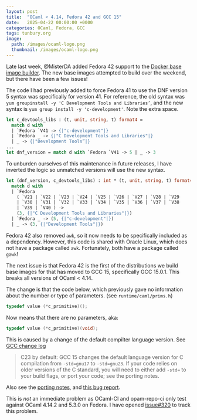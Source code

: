 ```yaml
---
layout: post
title:  "OCaml < 4.14, Fedora 42 and GCC 15"
date:   2025-04-22 00:00:00 +0000
categories: OCaml, Fedora, GCC
tags: tunbury.org
image:
  path: /images/ocaml-logo.png
  thumbnail: /images/ocaml-logo.png
---
```


Late last week, @MisterDA added Fedora 42 support to the [Docker base image builder](https://images.ci.ocaml.org). The new base images attempted to build over the weekend, but there have been a few issues!

The code I had previously added to force Fedora 41 to use the DNF version 5 syntax was specifically for version 41. For reference, the old syntax was `yum groupinstall -y 'C Development Tools and Libraries’`, and the new syntax is `yum group install -y 'c-development'`. Note the extra space.

```ocaml
let c_devtools_libs : (t, unit, string, t) format4 =
  match d with
  | `Fedora `V41 -> {|"c-development"|}
  | `Fedora _ -> {|"C Development Tools and Libraries"|}
  | _ -> {|"Development Tools”|}
...
let dnf_version = match d with `Fedora `V41 -> 5 | _ -> 3
```

To unburden ourselves of this maintenance in future releases, I have inverted the logic so unmatched versions will use the new syntax.

```ocaml
let (dnf_version, c_devtools_libs) : int * (t, unit, string, t) format4 =
  match d with
  | `Fedora
    ( `V21 | `V22 | `V23 | `V24 | `V25 | `V26 | `V27 | `V28 | `V29
    | `V30 | `V31 | `V32 | `V33 | `V34 | `V35 | `V36 | `V37 | `V38
    | `V39 | `V40 ) ->
    (3, {|"C Development Tools and Libraries"|})
  | `Fedora _ -> (5, {|"c-development"|})
  | _ -> (3, {|"Development Tools"|})
```

Fedora 42 also removed `awk`, so it now needs to be specifically included as a dependency. However, this code is shared with Oracle Linux, which does not have a package called `awk`. Fortunately, both have a package called `gawk`!

The next issue is that Fedora 42 is the first of the distributions we build base images for that has moved to GCC 15, specifically GCC 15.0.1. This breaks all versions of OCaml < 4.14.

The change is that the code below, which previously gave no information about the number or type of parameters. (see `runtime/caml/prims.h`)

```c
typedef value (*c_primitive)();
```

Now means that there are no parameters, aka:

```c
typedef value (*c_primitive)(void);
```

This is caused by a change of the default compilter language version. See [GCC change log](https://gcc.gnu.org/gcc-15/changes.html)

> C23 by default: GCC 15 changes the default language version for C compilation from `-std=gnu17` to `-std=gnu23`. If your code relies on older versions of the C standard, you will need to either add `-std=` to your build flags, or port your code; see the porting notes.

Also see the [porting notes](https://gcc.gnu.org/gcc-15/porting_to.html#c23), and [this bug report](https://gcc.gnu.org/bugzilla/show_bug.cgi?id=118112).

This is _not_ an immediate problem as OCaml-CI and opam-repo-ci only test against OCaml 4.14.2 and 5.3.0 on Fedora. I have opened [issue#320](https://github.com/ocurrent/docker-base-images/issues/320) to track this problem.

